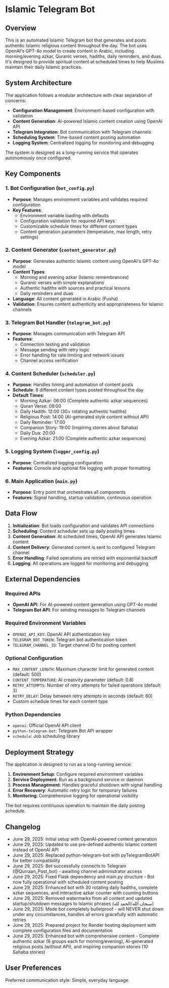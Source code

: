 # Islamic Telegram Bot

## Overview

This is an automated Islamic Telegram bot that generates and posts authentic Islamic religious content throughout the day. The bot uses OpenAI's GPT-4o model to create content in Arabic, including morning/evening azkar, Quranic verses, hadiths, daily reminders, and duas. It's designed to provide spiritual content at scheduled times to help Muslims maintain their daily Islamic practices.

## System Architecture

The application follows a modular architecture with clear separation of concerns:

- **Configuration Management**: Environment-based configuration with validation
- **Content Generation**: AI-powered Islamic content creation using OpenAI API
- **Telegram Integration**: Bot communication with Telegram channels
- **Scheduling System**: Time-based content posting automation
- **Logging System**: Centralized logging for monitoring and debugging

The system is designed as a long-running service that operates autonomously once configured.

## Key Components

### 1. Bot Configuration (`bot_config.py`)
- **Purpose**: Manages environment variables and validates required configuration
- **Key Features**: 
  - Environment variable loading with defaults
  - Configuration validation for required API keys
  - Customizable schedule times for different content types
  - Content generation parameters (temperature, max length, retry settings)

### 2. Content Generator (`content_generator.py`)
- **Purpose**: Generates authentic Islamic content using OpenAI's GPT-4o model
- **Content Types**:
  - Morning and evening azkar (Islamic remembrances)
  - Quranic verses with simple explanations
  - Authentic hadiths with sources and practical lessons
  - Daily reminders and duas
- **Language**: All content generated in Arabic (Fusha)
- **Validation**: Ensures content authenticity and appropriateness for Islamic channels

### 3. Telegram Bot Handler (`telegram_bot.py`)
- **Purpose**: Manages communication with Telegram API
- **Features**:
  - Connection testing and validation
  - Message sending with retry logic
  - Error handling for rate limiting and network issues
  - Channel access verification

### 4. Content Scheduler (`scheduler.py`)
- **Purpose**: Handles timing and automation of content posts
- **Schedule**: 8 different content types posted throughout the day
- **Default Times**:
  - Morning Azkar: 06:00 (Complete authentic azkar sequences)
  - Quran Verse: 08:00
  - Daily Hadith: 12:00 (30+ rotating authentic hadiths)
  - Religious Post: 14:00 (AI-generated style content without API)
  - Daily Reminder: 17:00
  - Companion Story: 19:00 (Inspiring stories about Sahaba)
  - Daily Dua: 20:00
  - Evening Azkar: 21:00 (Complete authentic azkar sequences)

### 5. Logging System (`logger_config.py`)
- **Purpose**: Centralized logging configuration
- **Features**: Console and optional file logging with proper formatting

### 6. Main Application (`main.py`)
- **Purpose**: Entry point that orchestrates all components
- **Features**: Signal handling, startup validation, continuous operation

## Data Flow

1. **Initialization**: Bot loads configuration and validates API connections
2. **Scheduling**: Content scheduler sets up daily posting times
3. **Content Generation**: At scheduled times, OpenAI API generates Islamic content
4. **Content Delivery**: Generated content is sent to configured Telegram channel
5. **Error Handling**: Failed operations are retried with exponential backoff
6. **Logging**: All operations are logged for monitoring and debugging

## External Dependencies

### Required APIs
- **OpenAI API**: For AI-powered content generation using GPT-4o model
- **Telegram Bot API**: For sending messages to Telegram channels

### Required Environment Variables
- `OPENAI_API_KEY`: OpenAI API authentication key
- `TELEGRAM_BOT_TOKEN`: Telegram bot authentication token
- `TELEGRAM_CHANNEL_ID`: Target channel ID for posting content

### Optional Configuration
- `MAX_CONTENT_LENGTH`: Maximum character limit for generated content (default: 500)
- `CONTENT_TEMPERATURE`: AI creativity parameter (default: 0.8)
- `RETRY_ATTEMPTS`: Number of retry attempts for failed operations (default: 3)
- `RETRY_DELAY`: Delay between retry attempts in seconds (default: 60)
- Custom schedule times for each content type

### Python Dependencies
- `openai`: Official OpenAI API client
- `python-telegram-bot`: Telegram Bot API wrapper
- `schedule`: Job scheduling library

## Deployment Strategy

The application is designed to run as a long-running service:

1. **Environment Setup**: Configure required environment variables
2. **Service Deployment**: Run as a background service or daemon
3. **Process Management**: Handles graceful shutdown with signal handling
4. **Error Recovery**: Automatic retry logic for temporary failures
5. **Monitoring**: Comprehensive logging for operational visibility

The bot requires continuous operation to maintain the daily posting schedule.

## Changelog

- June 29, 2025: Initial setup with OpenAI-powered content generation
- June 29, 2025: Updated to use pre-defined authentic Islamic content instead of OpenAI API
- June 29, 2025: Replaced python-telegram-bot with pyTelegramBotAPI for better compatibility
- June 29, 2025: Bot successfully connects to Telegram (@Qurraan_Post_bot) - awaiting channel administrator access
- June 29, 2025: Fixed Flask dependency and main.py structure - Bot now fully operational with scheduled content posting
- June 29, 2025: Enhanced bot with 30 rotating daily hadiths, complete azkar sequences, and interactive azkar counter with counting buttons
- June 29, 2025: Removed watermarks from all content and updated startup/shutdown messages to Islamic phrases (سبحان الله/الحمد لله)
- June 29, 2025: Made bot completely bulletproof - will NEVER shut down under any circumstances, handles all errors gracefully with automatic retries
- June 29, 2025: Prepared project for Render hosting deployment with complete configuration files and documentation
- June 29, 2025: Enhanced bot with comprehensive content - Complete authentic azkar (6 groups each for morning/evening), AI-generated religious posts (without API), and inspiring companion stories (10 Sahaba stories)

## User Preferences

Preferred communication style: Simple, everyday language.
